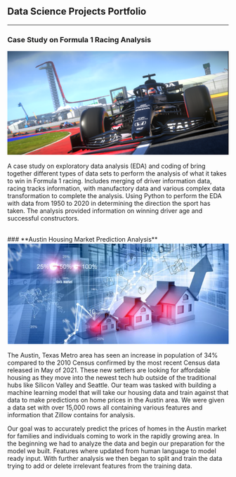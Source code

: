 ## **Data Science Projects Portfolio**

---

### **Case Study on Formula 1 Racing Analysis**
<img src="images/f1_racing.png?raw=true"/>

A case study on exploratory data analysis (EDA) and coding of bring together different types of data sets 
to perform the analysis of what it takes to win in Formula 1 racing. Includes merging of driver information data, racing tracks information, with 
manufactory data and various complex data transformation to complete the analysis. Using Python to perform the EDA with data from 1950 to 2020 in 
determining the direction the sport has taken. The analysis provided information on winning driver age and successful constructors.<br>

<br>
### **Austin Housing Market Prediction Analysis**
<img src="images/housing.png?raw=true"/> <br>

The Austin, Texas Metro area has seen an increase in population of 34% compared to the 2010 Census confirmed by the most recent Census data 
released in May of 2021. These new settlers are looking for affordable housing as they move into the newest tech hub outside of the 
traditional hubs like Silicon Valley and Seattle. Our team was tasked with building a machine learning model that will take our housing 
data and train against that data to make predictions on home prices in the Austin area. We were given a data set with over 15,000 
rows all containing various features and information that Zillow contains for analysis.<br> 

Our goal was to accurately predict the prices of homes in the Austin market for families and individuals coming to work in the rapidly 
growing area. In the beginning we had to analyze the data and begin our preparation for the model we built. Features where updated from 
human language to model ready input. With further analysis we then began to split and train the data trying to add or delete irrelevant 
features from the training data.
<br><br>
